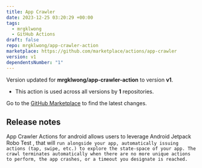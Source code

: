 ```yaml
---
title: App Crawler
date: 2023-12-25 03:20:29 +00:00
tags:
  - mrgklwong
  - GitHub Actions
draft: false
repo: mrgklwong/app-crawler-action
marketplace: https://github.com/marketplace/actions/app-crawler
version: v1
dependentsNumber: "1"
---
```



Version updated for **mrgklwong/app-crawler-action** to version **v1**.
- This action is used across all versions by **1** repositories.

Go to the [GitHub Marketplace](https://github.com/marketplace/actions/app-crawler) to find the latest changes.

## Release notes

App Crawler Actions for android allows users to leverage Android Jetpack Robo Test , that will `run alongside your app, automatically issuing actions (tap, swipe, etc.) to explore the state-space of your app. The crawl terminates automatically when there are no more unique actions to perform, the app crashes, or a timeout you designate is reached.` 

